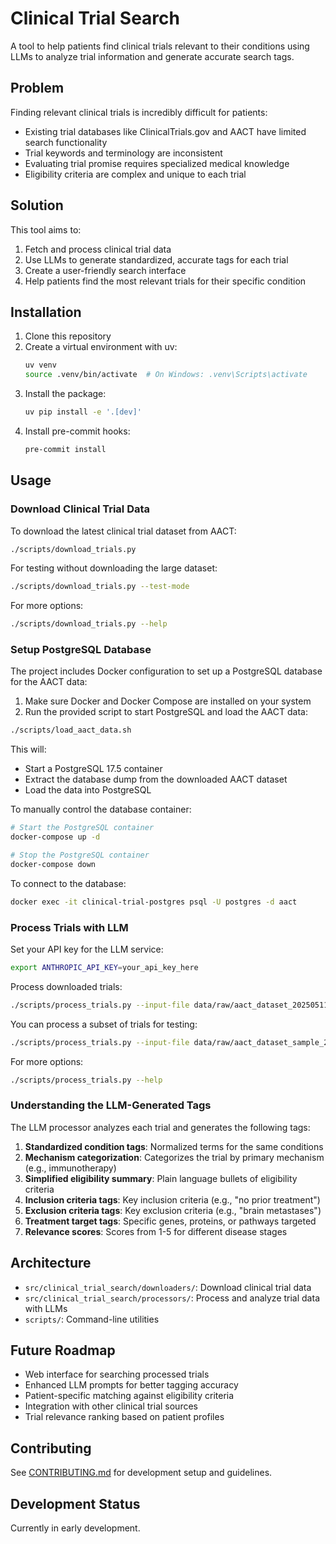 # Clinical Trial Search

A tool to help patients find clinical trials relevant to their conditions using LLMs to analyze trial information and generate accurate search tags.

## Problem

Finding relevant clinical trials is incredibly difficult for patients:

- Existing trial databases like ClinicalTrials.gov and AACT have limited search functionality
- Trial keywords and terminology are inconsistent
- Evaluating trial promise requires specialized medical knowledge
- Eligibility criteria are complex and unique to each trial

## Solution

This tool aims to:

1. Fetch and process clinical trial data
2. Use LLMs to generate standardized, accurate tags for each trial
3. Create a user-friendly search interface
4. Help patients find the most relevant trials for their specific condition

## Installation

1. Clone this repository
2. Create a virtual environment with uv:
   ```bash
   uv venv
   source .venv/bin/activate  # On Windows: .venv\Scripts\activate
   ```
3. Install the package:
   ```bash
   uv pip install -e '.[dev]'
   ```
4. Install pre-commit hooks:
   ```bash
   pre-commit install
   ```

## Usage

### Download Clinical Trial Data

To download the latest clinical trial dataset from AACT:

```bash
./scripts/download_trials.py
```

For testing without downloading the large dataset:

```bash
./scripts/download_trials.py --test-mode
```

For more options:

```bash
./scripts/download_trials.py --help
```

### Setup PostgreSQL Database

The project includes Docker configuration to set up a PostgreSQL database for the AACT data:

1. Make sure Docker and Docker Compose are installed on your system
2. Run the provided script to start PostgreSQL and load the AACT data:

```bash
./scripts/load_aact_data.sh
```

This will:
- Start a PostgreSQL 17.5 container
- Extract the database dump from the downloaded AACT dataset
- Load the data into PostgreSQL

To manually control the database container:

```bash
# Start the PostgreSQL container
docker-compose up -d

# Stop the PostgreSQL container
docker-compose down
```

To connect to the database:

```bash
docker exec -it clinical-trial-postgres psql -U postgres -d aact
```

### Process Trials with LLM

Set your API key for the LLM service:

```bash
export ANTHROPIC_API_KEY=your_api_key_here
```

Process downloaded trials:

```bash
./scripts/process_trials.py --input-file data/raw/aact_dataset_20250511.zip
```

You can process a subset of trials for testing:

```bash
./scripts/process_trials.py --input-file data/raw/aact_dataset_sample_20250511.json --max-trials 5
```

For more options:

```bash
./scripts/process_trials.py --help
```

### Understanding the LLM-Generated Tags

The LLM processor analyzes each trial and generates the following tags:

1. **Standardized condition tags**: Normalized terms for the same conditions
2. **Mechanism categorization**: Categorizes the trial by primary mechanism (e.g., immunotherapy)
3. **Simplified eligibility summary**: Plain language bullets of eligibility criteria
4. **Inclusion criteria tags**: Key inclusion criteria (e.g., "no prior treatment")
5. **Exclusion criteria tags**: Key exclusion criteria (e.g., "brain metastases")
6. **Treatment target tags**: Specific genes, proteins, or pathways targeted
7. **Relevance scores**: Scores from 1-5 for different disease stages

## Architecture

- `src/clinical_trial_search/downloaders/`: Download clinical trial data
- `src/clinical_trial_search/processors/`: Process and analyze trial data with LLMs
- `scripts/`: Command-line utilities

## Future Roadmap

- Web interface for searching processed trials
- Enhanced LLM prompts for better tagging accuracy
- Patient-specific matching against eligibility criteria
- Integration with other clinical trial sources
- Trial relevance ranking based on patient profiles

## Contributing

See [CONTRIBUTING.md](CONTRIBUTING.md) for development setup and guidelines.

## Development Status

Currently in early development.
